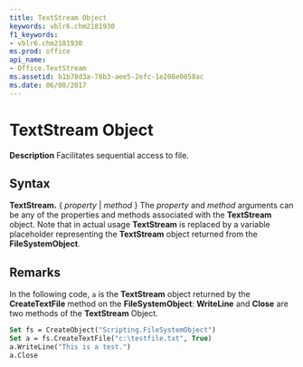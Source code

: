 ```yaml
---
title: TextStream Object
keywords: vblr6.chm2181930
f1_keywords:
- vblr6.chm2181930
ms.prod: office
api_name:
- Office.TextStream
ms.assetid: b1b78d3a-78b3-aee5-2efc-1e208e0858ac
ms.date: 06/08/2017
---
```



# TextStream Object



 **Description**
Facilitates sequential access to file.

## Syntax

**TextStream.** { _property_ | _method_ }
The  _property_ and _method_ arguments can be any of the properties and methods associated with the **TextStream** object. Note that in actual usage **TextStream** is replaced by a variable placeholder representing the **TextStream** object returned from the **FileSystemObject**.

## Remarks

In the following code,  `a` is the **TextStream** object returned by the **CreateTextFile** method on the **FileSystemObject**:
 **WriteLine** and **Close** are two methods of the **TextStream** Object.



```vb
Set fs = CreateObject("Scripting.FileSystemObject")
Set a = fs.CreateTextFile("c:\testfile.txt", True)
a.WriteLine("This is a test.")
a.Close

```


